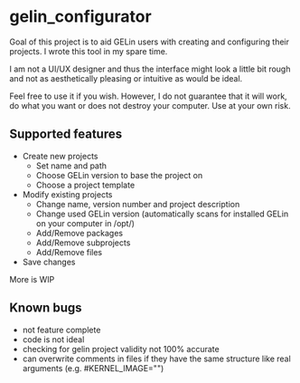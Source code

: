 # gelin_configurator

Goal of this project is to aid GELin users with creating and configuring their projects. I wrote this tool in my spare time.

I am not a UI/UX designer and thus the interface might look a little bit rough and not as aesthetically pleasing or intuitive as would be ideal.

Feel free to use it if you wish. However, I do not guarantee that it will work, do what you want or does not destroy your computer. Use at your own risk.

## Supported features

- Create new projects
  - Set name and path
  - Choose GELin version to base the project on
  - Choose a project template 
- Modify existing projects
  - Change name, version number and project description
  - Change used GELin version (automatically scans for installed GELin on your computer in /opt/)
  - Add/Remove packages
  - Add/Remove subprojects
  - Add/Remove files
- Save changes

More is WIP

## Known bugs

- not feature complete
- code is not ideal
- checking for gelin project validity not 100% accurate
- can overwrite comments in files if they have the same structure like real arguments (e.g. #KERNEL_IMAGE="")
